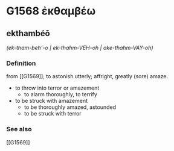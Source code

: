 # G1568 ἐκθαμβέω

## ekthambéō

_(ek-tham-beh'-o | ek-thahm-VEH-oh | ake-thahm-VAY-oh)_

### Definition

from [[G1569]]; to astonish utterly; affright, greatly (sore) amaze.

- to throw into terror or amazement
  - to alarm thoroughly, to terrify
- to be struck with amazement
  - to be thoroughly amazed, astounded
  - to be struck with terror

### See also

[[G1569]]

